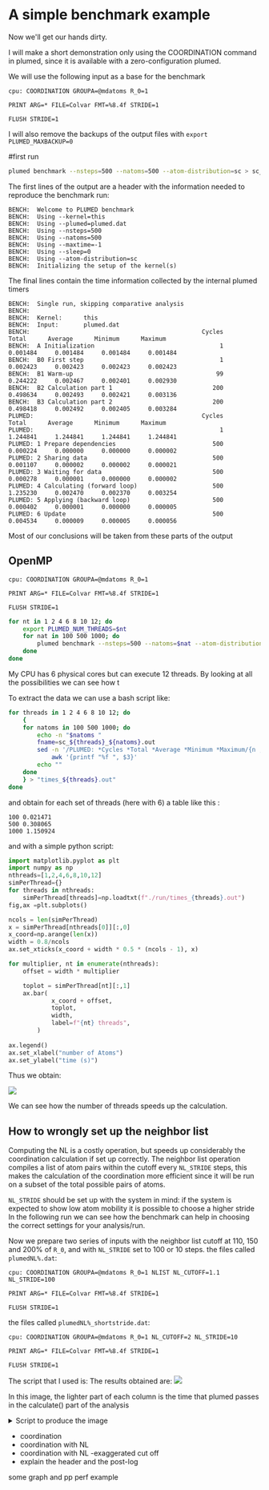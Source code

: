 # A simple benchmark example


Now we'll get our hands dirty.

I will make a short demonstration only using the COORDINATION command in plumed, since it is available with a zero-configuration plumed.

We will use the following input as a base for the benchmark
```plumed
cpu: COORDINATION GROUPA=@mdatoms R_0=1

PRINT ARG=* FILE=Colvar FMT=%8.4f STRIDE=1

FLUSH STRIDE=1
```

I will also remove the  backups of the output files with `export PLUMED_MAXBACKUP=0`

#first run

```bash
plumed benchmark --nsteps=500 --natoms=500 --atom-distribution=sc > sc_500.out
```

The first lines of the output are a header with the information needed to reproduce the benchmark run:

```
BENCH:  Welcome to PLUMED benchmark
BENCH:  Using --kernel=this
BENCH:  Using --plumed=plumed.dat
BENCH:  Using --nsteps=500
BENCH:  Using --natoms=500
BENCH:  Using --maxtime=-1
BENCH:  Using --sleep=0
BENCH:  Using --atom-distribution=sc
BENCH:  Initializing the setup of the kernel(s)
```

The final lines contain the time information collected by the internal plumed timers
```
BENCH:  Single run, skipping comparative analysis
BENCH:  
BENCH:  Kernel:      this
BENCH:  Input:       plumed.dat
BENCH:                                                Cycles        Total      Average      Minimum      Maximum
BENCH:  A Initialization                                   1     0.001484     0.001484     0.001484     0.001484
BENCH:  B0 First step                                      1     0.002423     0.002423     0.002423     0.002423
BENCH:  B1 Warm-up                                        99     0.244222     0.002467     0.002401     0.002930
BENCH:  B2 Calculation part 1                            200     0.498634     0.002493     0.002421     0.003136
BENCH:  B3 Calculation part 2                            200     0.498418     0.002492     0.002405     0.003284
PLUMED:                                               Cycles        Total      Average      Minimum      Maximum
PLUMED:                                                    1     1.244841     1.244841     1.244841     1.244841
PLUMED: 1 Prepare dependencies                           500     0.000224     0.000000     0.000000     0.000002
PLUMED: 2 Sharing data                                   500     0.001107     0.000002     0.000002     0.000021
PLUMED: 3 Waiting for data                               500     0.000278     0.000001     0.000000     0.000002
PLUMED: 4 Calculating (forward loop)                     500     1.235230     0.002470     0.002370     0.003254
PLUMED: 5 Applying (backward loop)                       500     0.000402     0.000001     0.000000     0.000005
PLUMED: 6 Update                                         500     0.004534     0.000009     0.000005     0.000056

```
Most of our conclusions will be taken from these parts of the output

## OpenMP


```plumed
cpu: COORDINATION GROUPA=@mdatoms R_0=1

PRINT ARG=* FILE=Colvar FMT=%8.4f STRIDE=1

FLUSH STRIDE=1
```

```bash
for nt in 1 2 4 6 8 10 12; do
    export PLUMED_NUM_THREADS=$nt
    for nat in 100 500 1000; do
        plumed benchmark --nsteps=500 --natoms=$nat --atom-distribution=sc > sc_${nt}_${nat}.out
    done
done
```

My CPU has 6 physical cores but can execute 12 threads. By looking at all the possibilities we can see how t

To extract the data we can use a bash script like:
```bash
for threads in 1 2 4 6 8 10 12; do
    {
    for natoms in 100 500 1000; do
        echo -n "$natoms "
        fname=sc_${threads}_${natoms}.out
        sed -n '/PLUMED: *Cycles *Total *Average *Minimum *Maximum/{n ; p}' "${fname}" |
            awk '{printf "%f ", $3}'
        echo ""
    done
    } > "times_${threads}.out"
done
```

and obtain for each set of threads (here with 6) a table like this :
```
100 0.021471 
500 0.308065 
1000 1.150924 
```

and with a simple python script:
```python
import matplotlib.pyplot as plt
import numpy as np
nthreads=[1,2,4,6,8,10,12]
simPerThread={}
for threads in nthreads:
    simPerThread[threads]=np.loadtxt(f"./run/times_{threads}.out")
fig,ax =plt.subplots()

ncols = len(simPerThread)
x = simPerThread[nthreads[0]][:,0]
x_coord=np.arange(len(x))
width = 0.8/ncols
ax.set_xticks(x_coord + width * 0.5 * (ncols - 1), x)

for multiplier, nt in enumerate(nthreads):
    offset = width * multiplier

    toplot = simPerThread[nt][:,1]
    ax.bar(
            x_coord + offset,
            toplot,
            width,
            label=f"{nt} threads",
        )
       
ax.legend()
ax.set_xlabel("number of Atoms")
ax.set_ylabel("time (s)")
```

Thus we obtain:

![](CoordinationVSthreads.png)


We can see how the number of threads speeds up the calculation.

## How to wrongly set up the neighbor list

Computing the NL is a costly operation, but speeds up considerably the coordination calculation if set up correctly. 
The neighbor list operation compiles a list of atom pairs within the cutoff every `NL_STRIDE` steps, this makes the calculation of the coordination more efficient since it will be run on a subset of the total possible pairs of atoms.

`NL_STRIDE` should be set up with the system in mind: if the system is expected to show low atom mobility it is possible to choose a higher stride
In the following run we can see how the benchmark can help in choosing the correct settings for your analysis/run.

Now we prepare two series of inputs with the neighbor list cutoff at 110, 150 and 200% of `R_0`, and with `NL_STRIDE` set to 100 or 10 steps.
the files called `plumedNL%.dat`:

```plumed
cpu: COORDINATION GROUPA=@mdatoms R_0=1 NLIST NL_CUTOFF=1.1 NL_STRIDE=100

PRINT ARG=* FILE=Colvar FMT=%8.4f STRIDE=1

FLUSH STRIDE=1
```
the files called `plumedNL%_shortstride.dat`:
```plumed
cpu: COORDINATION GROUPA=@mdatoms R_0=1 NL_CUTOFF=2 NL_STRIDE=10

PRINT ARG=* FILE=Colvar FMT=%8.4f STRIDE=1

FLUSH STRIDE=1
```

The script that I used is:
The results obtained are:
![](CoordinationNL.png)

In this image, the lighter part of each column is the time that plumed passes in the calculate() part of the analysis

<details>
  <summary>Script to produce the image</summary>


`plumed_bench_pp` is a python package (`pip install -U plumed-bench-pp`) that I wrote to speed up the post processing of the result of the benchmark
```python
from plumed_bench_pp.parser import parse_full_benchmark_output
from plumed_bench_pp.tabulate import convert_to_table
from plumed_bench_pp.plot import plot_histo
import plumed_bench_pp.constants as plmdbppconst
import plumed_bench_pp.utils as plmdbpputils
import matplotlib.pyplot as plt
import numpy as np
nthreads=[1,2,4,6,8,10,12]

def lighten_color(color, amount=0.5):
    """
    Lightens the given color by multiplying (1-luminosity) by the given amount.
    Input can be matplotlib color string, hex string, or RGB tuple.

    Examples:
    >> lighten_color('g', 0.3)
    >> lighten_color('#F034A3', 0.6)
    >> lighten_color((.3,.55,.1), 0.5)
    """
    import matplotlib.colors as mc
    import colorsys

    try:
        c = mc.cnames[color]
    except:
        c = color
    c = colorsys.rgb_to_hls(*mc.to_rgb(c))
    return colorsys.hls_to_rgb(c[0], 1 - amount * (1 - c[1]), c[2])
benchmarks100=[]
benchmarks10=[]
#preload the full files in memory
for atoms in [500, 1000, 2000]:
    with open(f"./run/sc_NL_shortstride_{atoms}.out") as f:
        benchmarks10.append(parse_full_benchmark_output(f.readlines()))
    with open(f"./run/sc_NL_{atoms}.out") as f:
        benchmarks100.append(parse_full_benchmark_output(f.readlines()))

#extract the rows we want to plot from the preloaded files
rows_to_extract=[plmdbppconst.TOTALTIME,plmdbppconst.CALCULATE]
t=[]

for perc in [110, 150, 200]:
    t.append(convert_to_table(benchmarks10,kernel="this",inputlist=f"plumedNL{perc}_shortstride.dat",rows_to_extract=rows_to_extract))
    t.append(convert_to_table(benchmarks100,kernel="this",inputlist=f"plumedNL{perc}.dat",rows_to_extract=rows_to_extract))
t.append(convert_to_table(benchmarks10,kernel="this",inputlist="plumed.dat",rows_to_extract=rows_to_extract))

#these are the label of the columns
NL=["110%, 10 steps" , "110%, 100 steps", "150%, 10 steps", "150%, 100 steps", "200%, 10 steps", "200%, 100 steps","no"]
#plot the histogram with a fancy layout
fig,ax =plt.subplots()
colors=[f"C{i}" for i in range(1,len(t))]+["C0"]
lc=[lighten_color(c) for c in colors]
plot_histo(ax,t,plmdbppconst.TOTALTIME, titles=[f"NL={nl} " for nl in NL],relative_to=-1,colors=colors) 
plot_histo(ax,t,plmdbppconst.CALCULATE, relative_to=-1, relative_to_row=plmdbppconst.TOTALTIME,colors=lc) 

ax.set_xlabel("number of Atoms")
ax.legend(ncols=4,loc="lower center", bbox_to_anchor=(0.5, -0.35))
ax.set_ylabel("time/(time no NL)")
```
  
</details>

- coordination
- coordination with  NL
- coordination with NL -exaggerated cut off
- explain the header and the post-log

some graph and pp
perf example
